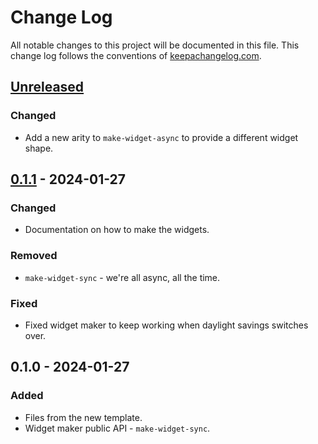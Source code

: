 # Change Log
All notable changes to this project will be documented in this file. This change log follows the conventions of [keepachangelog.com](http://keepachangelog.com/).

## [Unreleased]
### Changed
- Add a new arity to `make-widget-async` to provide a different widget shape.

## [0.1.1] - 2024-01-27
### Changed
- Documentation on how to make the widgets.

### Removed
- `make-widget-sync` - we're all async, all the time.

### Fixed
- Fixed widget maker to keep working when daylight savings switches over.

## 0.1.0 - 2024-01-27
### Added
- Files from the new template.
- Widget maker public API - `make-widget-sync`.

[Unreleased]: https://sourcehost.site/your-name/compras/compare/0.1.1...HEAD
[0.1.1]: https://sourcehost.site/your-name/compras/compare/0.1.0...0.1.1
